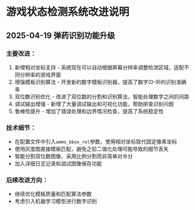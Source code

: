 # 游戏状态检测系统改进说明

## 2025-04-19 弹药识别功能升级

### 主要改进：

1. 新增相对坐标支持 - 系统现在可以自动根据屏幕分辨率调整检测区域，适配不同分辨率的游戏界面
2. 增强模板识别算法 - 开发新的数字模板识别器，提高了数字(0-9)的识别准确率
3. 双位数识别优化 - 改进了双位数的分割和识别算法，智能处理数字之间的间距
4. 调试输出增强 - 新增了大量调试输出和可视化功能，帮助排查识别问题
5. 鲁棒性提升 - 增加了错误处理和边界情况检查，提高了系统稳定性

### 技术细节：

- 在配置文件中引入`ammo_bbox_rel`参数，使用相对坐标取代固定像素坐标
- 使用灰度图直接模板匹配，避免之前二值化处理可能导致的细节丢失
- 智能分割双位数图像，采用比例分割而非简单对半分
- 加入详细日志记录和调试图像保存功能

### 后续改进方向：

- 继续优化模板质量和匹配算法参数
- 考虑引入机器学习模型进行数字识别 